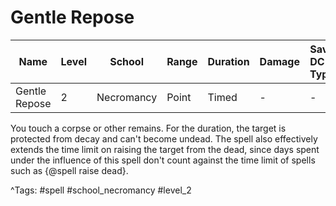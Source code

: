 # Gentle Repose

| Name | Level | School | Range | Duration | Damage | Save DC & Type |
|------|-------|--------|-------|----------|--------|----------------|
| Gentle Repose | 2 | Necromancy | Point | Timed | - | - |

You touch a corpse or other remains. For the duration, the target is protected from decay and can't become undead. The spell also effectively extends the time limit on raising the target from the dead, since days spent under the influence of this spell don't count against the time limit of spells such as {@spell raise dead}.

^Tags: #spell #school_necromancy #level_2
